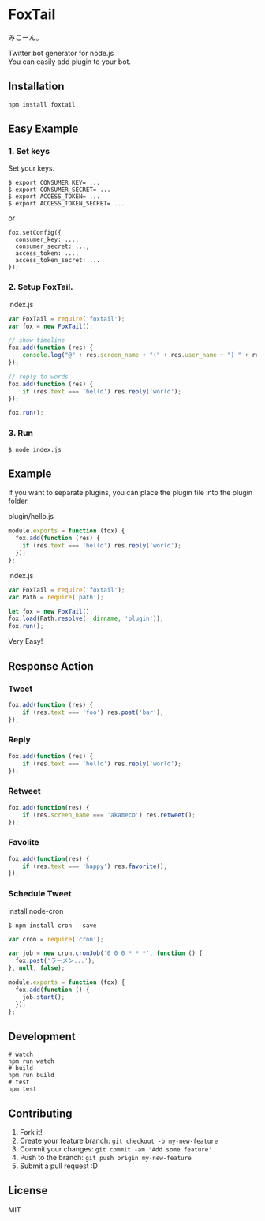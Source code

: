# FoxTail
みこーん。  

Twitter bot generator for node.js  
You can easily add plugin to your bot.

## Installation

```
npm install foxtail
```

## Easy Example

### 1. Set keys

Set your keys.

```
$ export CONSUMER_KEY= ...
$ export CONSUMER_SECRET= ...
$ export ACCESS_TOKEN= ...
$ export ACCESS_TOKEN_SECRET= ...
```

or

```
fox.setConfig({
  consumer_key: ...,
  consumer_secret: ...,
  access_token: ...,
  access_token_secret: ...
});
```

### 2. Setup FoxTail.

index.js

```js
var FoxTail = require('foxtail');
var fox = new FoxTail();

// show timeline
fox.add(function (res) {
    console.log("@" + res.screen_name + "(" + res.user_name + ") " + res.text + "\n");
});

// reply to words
fox.add(function (res) {
    if (res.text === 'hello') res.reply('world');
});

fox.run();
```

### 3. Run

```
$ node index.js
```

## Example
If you want to separate plugins, you can place the plugin file into the plugin folder.

plugin/hello.js
```js
module.exports = function (fox) {
  fox.add(function (res) {
    if (res.text === 'hello') res.reply('world');
  });
};
```

index.js
```js
var FoxTail = require('foxtail');
var Path = require('path');

let fox = new FoxTail();
fox.load(Path.resolve(__dirname, 'plugin'));
fox.run();
```

Very Easy!

## Response Action

### Tweet

```js
fox.add(function (res) {
    if (res.text === 'foo') res.post('bar');
});
```

### Reply

```js
fox.add(function (res) {
    if (res.text === 'hello') res.reply('world');
});
```

### Retweet

```js
fox.add(function(res) {
    if (res.screen_name === 'akameco') res.retweet();
});
```

### Favolite

```js
fox.add(function(res) {
    if (res.text === 'happy') res.favorite();
});
```

### Schedule Tweet
install node-cron

```
$ npm install cron --save
```

```js
var cron = require('cron');

var job = new cron.cronJob('0 0 0 * * *', function () {
  fox.post('ラーメン...');
}, null, false);

module.exports = function (fox) {
  fox.add(function () {
    job.start();
  });
};
```

## Development

```
# watch
npm run watch
# build
npm run build
# test
npm test
```

## Contributing

1. Fork it!
2. Create your feature branch: `git checkout -b my-new-feature`
3. Commit your changes: `git commit -am 'Add some feature'`
4. Push to the branch: `git push origin my-new-feature`
5. Submit a pull request :D

## License
MIT

